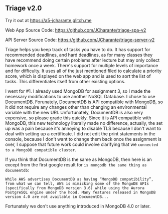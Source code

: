 ## Triage v2.0

Try it out at https://a5-jcharante.glitch.me


Web App Source Code: https://github.com/JCharante/triage-spa-v2

API Server Source Code: https://github.com/JCharante/triage-server-v2

Triage helps you keep track of tasks you have to do. It has support for recommended deadlines, and hard deadlines, as for many classes they have recommend doing certain problems after lecture but may only collect homework once a week. There's support for multiple levels of importance and for difficulty. It uses all of the just mentioned filed to calculate a priority score, which is displayed on the web app and is used to sort the list of tasks. This differentiates itself from other existing options.

I went for #1. I already used MongoDB for assignment 3, so I made the necessary modifications to use another NoSQL Database. I chose to use DocumentDB. Forunately, DocumentDB is API compatible with MongoDB, so it did not require any changes other than changing an environmental variable with the new URI. Unfortunately, DocumentDB is also very expensive, so please grade this quickly. Since it is API compatible with MongoDB, this new technology literally made no difference, actually, the set up was a pain because it's annoying to disable TLS because I don't want to deal with setting up a certificate. I did not edit the print statements in the console, because I don't want to change them back once the assignment is over, I suppose that future work could involve clarifying that we `connected to a MongoDB compatible cluster`.

If you think that DocumentDB is the same as MongoDB, then here is an except from the first google result for `is mongodb the same thing as documentdb`:

```
While AWS advertises DocumentDB as having “MongoDB compatibility”, from what we can tell, AWS is mimicking some of the MongoDB APIs (specifically from MongoDB version 3.6) while using the Aurora PostgreSQL engine under the hood. Many features released in MongoDB version 4.0 are not available in DocumentDB...
```

Fortunately we don't use anything introduced in MongoDB 4.0 or later.
